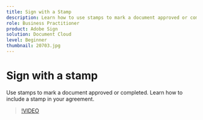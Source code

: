 ```yaml
---
title: Sign with a Stamp
description: Learn how to use stamps to mark a document approved or completed
role: Business Practitioner
product: Adobe Sign
solution: Document Cloud
level: Beginner
thumbnail: 20703.jpg
---
```


# Sign with a stamp

Use stamps to mark a document approved or completed. Learn how to include a stamp in your agreement.

>[!VIDEO](https://video.tv.adobe.com/v/20703?hidetitle=true)